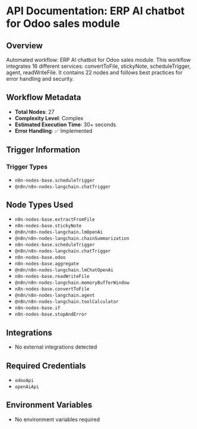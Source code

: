 # API Documentation: ERP AI chatbot for Odoo sales module

## Overview
Automated workflow: ERP AI chatbot for Odoo sales module. This workflow integrates 16 different services: convertToFile, stickyNote, scheduleTrigger, agent, readWriteFile. It contains 22 nodes and follows best practices for error handling and security.

## Workflow Metadata
- **Total Nodes**: 27
- **Complexity Level**: Complex
- **Estimated Execution Time**: 30+ seconds
- **Error Handling**: ✅ Implemented

## Trigger Information
### Trigger Types
- `n8n-nodes-base.scheduleTrigger`
- `@n8n/n8n-nodes-langchain.chatTrigger`

## Node Types Used
- `n8n-nodes-base.extractFromFile`
- `n8n-nodes-base.stickyNote`
- `@n8n/n8n-nodes-langchain.lmOpenAi`
- `@n8n/n8n-nodes-langchain.chainSummarization`
- `n8n-nodes-base.scheduleTrigger`
- `@n8n/n8n-nodes-langchain.chatTrigger`
- `n8n-nodes-base.odoo`
- `n8n-nodes-base.aggregate`
- `@n8n/n8n-nodes-langchain.lmChatOpenAi`
- `n8n-nodes-base.readWriteFile`
- `@n8n/n8n-nodes-langchain.memoryBufferWindow`
- `n8n-nodes-base.convertToFile`
- `@n8n/n8n-nodes-langchain.agent`
- `@n8n/n8n-nodes-langchain.toolCalculator`
- `n8n-nodes-base.if`
- `n8n-nodes-base.stopAndError`

## Integrations
- No external integrations detected

## Required Credentials
- `odooApi`
- `openAiApi`

## Environment Variables
- No environment variables required
